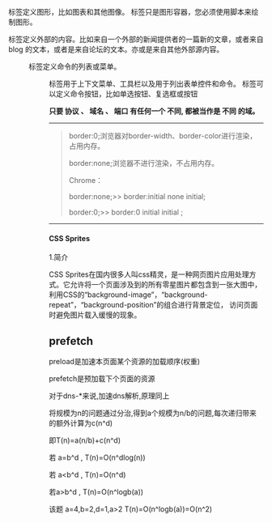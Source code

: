 <canvas> 标签定义图形，比如图表和其他图像。<canvas> 标签只是图形容器，您必须使用脚本来绘制图形。
<article>标签定义外部的内容。比如来自一个外部的新闻提供者的一篇新的文章，或者来自 blog 的文本，或者是来自论坛的文本。亦或是来自其他外部源内容。 
<menu> 标签定义命令的列表或菜单。<menu> 标签用于上下文菜单、工具栏以及用于列出表单控件和命令。 
<command> 标签可以定义命令按钮，比如单选按钮、复选框或按钮

**只要 协议 、 域名 、 端口 有任何一个 不同, 都被当作是 不同 的域。**

--------

> border:0;浏览器对border-width、border-color进行渲染，占用内存。
>
> border:none;浏览器不进行渲染，不占用内存。
>
> Chrome：
>
> border:none;>> border:initial none initial;
>
> border:0;>> border:0 initial initial ;

-------------



#### CSS Sprites

1.简介

CSS Sprites在国内很多人叫css精灵，是一种网页图片应用处理方式。它允许将一个页面涉及到的所有零星图片都包含到一张大图中， 利用CSS的“background-image”，“background- repeat”，“background-position”的组合进行背景定位， 访问页面时避免图片载入缓慢的现象。

## prefetch

preload是加速本页面某个资源的加载顺序(权重)

prefetch是预加载下个页面的资源

对于dns-*来说,加速dns解析,原理同上

将规模为n的问题通过分治,得到a个规模为n/b的问题,每次递归带来的额外计算为c(n^d)

  即T(n)=a(n/b)+c(n^d)

 若 a=b^d , T(n)=O(n^dlog(n))

 若 a<b^d , T(n)=O(n^d)

 若a>b^d , T(n)=O(n^logb(a))

该题 a=4,b=2,d=1,a>2  T(n)=O(n^logb(a))=O(n^2)